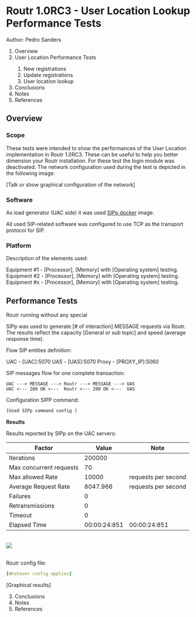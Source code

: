 # Routr 1.0RC3 - User Location Lookup Performance Tests

Author:
  Pedro Sanders

<ol type="1">
    <li>Overview</li>
    <li>User Location Performance Tests</li>
    <ol type="1">
        <li>New registrations</li>
        <li>Update registrations</li>
        <li>User location lookup</li>      
    </ol>
    <li>Conclusions</li>
    <li>Notes</li>
    <li>References</li>            
</ol>

## Overview
### Scope

These tests were intended to show the performances of the User Location implementation in Routr 1.0RC3.
These can be useful to help you better dimension your Routr installation. For these test the login module
was deactivated. The network configuration used during the test is depicted in the following image:

[Talk or show graphical configuration of the network]

### Software

As load generator (UAC side) it was used [SIPp docker](URL) image.

All used SIP-related software was configured to use TCP as the transport protocol for SIP.

### Platform

Description of the elements used:

Equipment #1 - [Processor], [Memory] with [Operating system] testing.
Equipment #2 - [Processor], [Memory] with [Operating system] testing.
Equipment #x - [Processor], [Memory] with [Operating system] testing.

## Performance Tests

Routr running without any special

SIPp was used to generate [# of interaction] MESSAGE requests via Routr.
The results reflect the capacity [General or sub topic] and speed (average response time).

Flow
SIP entities definition:

UAC - [UAC]:5070
UAS - [UAS]:5070
Proxy - [PROXY_IP]:5060

SIP messages flow for one complete transaction:

```
UAC ---> MESSAGE ---> Routr ---> MESSAGE ---> UAS
UAC <--- 200 OK <---  Routr <--- 200 OK <---  UAS
```

Configuration
SIPP command:

```bash
[Used SIPp command config ]
```

**Results**

Results reported by SIPp on the UAC servers:

| Factor | Value | Note  |
|---|---|---|
| Iterations | 200000 |   |
| Max concurrent requests | 70  |  |
| Max allowed Rate  | 10000 | requests per second  |
| Average Request Rate  | 8047.966   | requests per second  |
| Failures  | 0 |   |
| Retransmissions | 0 |   |
| Timeout  | 0 |   |
| Elapsed Time  | 00:00:24:851  | 00:00:24:851   |

<br/>
<img src="/docs/assets/images/[DUT Performance Summary]" >
<br/>
<br/>

Routr config file:

```yaml
[Whatever config applies]
```

[Graphical results]

3. Conclusions
4. Notes
5. References
